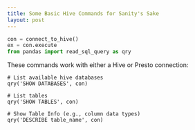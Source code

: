 ```yaml
---
title: Some Basic Hive Commands for Sanity's Sake
layout: post
---
```


```python
con = connect_to_hive()
ex = con.execute
from pandas import read_sql_query as qry
```

These commands work with either a Hive or Presto connection: 
```
# List available hive databases 
qry('SHOW DATABASES', con)

# List tables
qry('SHOW TABLES', con)

# Show Table Info (e.g., column data types)
qry('DESCRIBE table_name', con)
```
